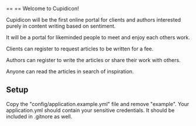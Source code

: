 == == Welcome to Cupidicon!

Cupidicon will be the first online portal for clients and authors interested purely in content writing based on sentiment.

It will be a portal for likeminded people to meet and enjoy each others work.

Clients can register to request articles to be written for a fee.

Authors can register to write the articles or share their work with others.

Anyone can read the articles in search of inspiration.

## Setup
Copy the "config/application.example.yml" file and remove "example". Your application.yml should contain your sensitive credentials. It should be included in .gitnore as well.